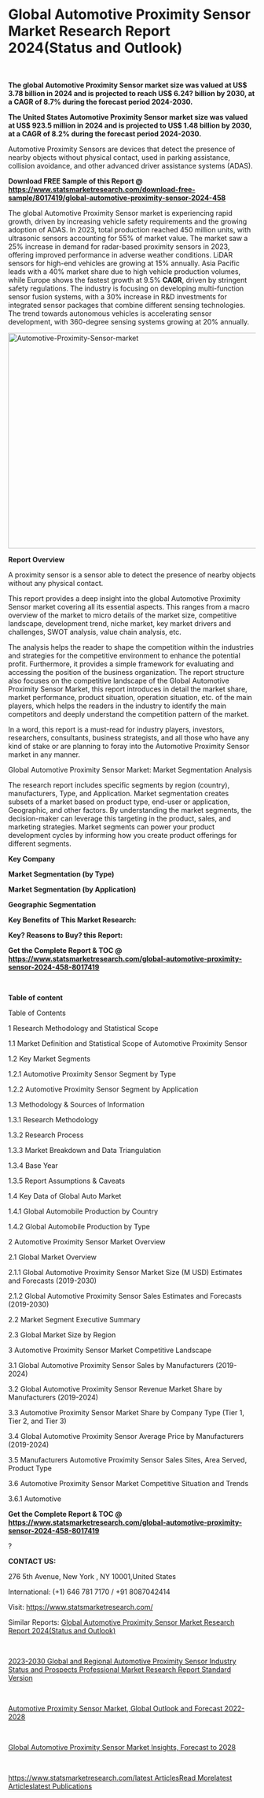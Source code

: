 <h1>Global Automotive Proximity Sensor Market Research Report 2024(Status and Outlook)</h1><br/><p><strong>The global Automotive Proximity Sensor market size was valued at US$ 3.78 billion in 2024 and is projected to reach US$ 6.24? billion by 2030, at a <strong>CAGR</strong> of 8.7% during the forecast period 2024-2030.</strong></p>
 
 
 
 <p><strong>The United States Automotive Proximity Sensor market size was valued at US$ 923.5 million in 2024 and is projected to US$ 1.48 billion by 2030, at a <strong>CAGR</strong> of 8.2% during the forecast period 2024-2030.</strong></p>
 
 
 
 <p>Automotive Proximity Sensors are devices that detect the presence of nearby objects without physical contact, used in parking assistance, collision avoidance, and other advanced driver assistance systems (ADAS).</p>
 
 
 
 <p><strong>Download FREE Sample of this Report @ <a href="https://www.statsmarketresearch.com/download-free-sample/8017419/global-automotive-proximity-sensor-2024-458">https://www.statsmarketresearch.com/download-free-sample/8017419/global-automotive-proximity-sensor-2024-458</a></strong></p>
 
 
 
 <p>The global Automotive Proximity Sensor market is experiencing rapid growth, driven by increasing vehicle safety requirements and the growing adoption of ADAS. In 2023, total production reached 450 million units, with ultrasonic sensors accounting for 55% of market value. The market saw a 25% increase in demand for radar-based proximity sensors in 2023, offering improved performance in adverse weather conditions. LiDAR sensors for high-end vehicles are growing at 15% annually. Asia Pacific leads with a 40% market share due to high vehicle production volumes, while Europe shows the fastest growth at 9.5% <strong>CAGR</strong>, driven by stringent safety regulations. The industry is focusing on developing multi-function sensor fusion systems, with a 30% increase in R&D investments for integrated sensor packages that combine different sensing technologies. The trend towards autonomous vehicles is accelerating sensor development, with 360-degree sensing systems growing at 20% annually.</p>
 
 
 
 <p><img alt="Automotive-Proximity-Sensor-market" src="https://www.grandresearchstore.com/assets/report-images/Automotive_Proximity_Sensor_market.png" style="width: 730px; height: 438px;" /></p>
 
 
 
 <p><strong>Report Overview</strong></p>
 
 
 
 <p>A proximity sensor is a sensor able to detect the presence of nearby objects without any physical contact.</p>
 
 
 
 <p>This report provides a deep insight into the global Automotive Proximity Sensor market covering all its essential aspects. This ranges from a macro overview of the market to micro details of the market size, competitive landscape, development trend, niche market, key market drivers and challenges, SWOT analysis, value chain analysis, etc.</p>
 
 
 
 <p>The analysis helps the reader to shape the competition within the industries and strategies for the competitive environment to enhance the potential profit. Furthermore, it provides a simple framework for evaluating and accessing the position of the business organization. The report structure also focuses on the competitive landscape of the Global Automotive Proximity Sensor Market, this report introduces in detail the market share, market performance, product situation, operation situation, etc. of the main players, which helps the readers in the industry to identify the main competitors and deeply understand the competition pattern of the market.</p>
 
 
 
 <p>In a word, this report is a must-read for industry players, investors, researchers, consultants, business strategists, and all those who have any kind of stake or are planning to foray into the Automotive Proximity Sensor market in any manner.</p>
 
 
 
 <p>Global Automotive Proximity Sensor Market: Market Segmentation Analysis</p>
 
 
 
 <p>The research report includes specific segments by region (country), manufacturers, Type, and Application. Market segmentation creates subsets of a market based on product type, end-user or application, Geographic, and other factors. By understanding the market segments, the decision-maker can leverage this targeting in the product, sales, and marketing strategies. Market segments can power your product development cycles by informing how you create product offerings for different segments.</p>
 
 
 
 <p><strong>Key Company</strong></p>
 
 
 
 <p><strong>Market Segmentation (by Type)</strong></p>
 
 
 
 <p><strong>Market Segmentation (<strong>by Application</strong>)</strong></p>
 
 
 
 <p><strong>Geographic Segmentation</strong></p>
 
 
 
 <p><strong>Key Benefits of This Market Research:</strong></p>
 
 
 
 <p><strong>Key? <strong>Reasons to Buy</strong>? this Report:</strong></p>
 
 
 
 <div><b>Get the Complete Report & TOC @ <a href="https://www.statsmarketresearch.com/global-automotive-proximity-sensor-2024-458-8017419">https://www.statsmarketresearch.com/global-automotive-proximity-sensor-2024-458-8017419</a></b></div>
 
 
 
 <p><br />
 
 <b>Table of content</b></p>
 
 
 
 <p>Table of Contents<br />
 
 1 Research Methodology and Statistical Scope<br />
 
 1.1 Market Definition and Statistical Scope of Automotive Proximity Sensor<br />
 
 1.2 Key Market Segments<br />
 
 1.2.1 Automotive Proximity Sensor Segment by Type<br />
 
 1.2.2 Automotive Proximity Sensor Segment by Application<br />
 
 1.3 Methodology & Sources of Information<br />
 
 1.3.1 Research Methodology<br />
 
 1.3.2 Research Process<br />
 
 1.3.3 Market Breakdown and Data Triangulation<br />
 
 1.3.4 Base Year<br />
 
 1.3.5 Report Assumptions & Caveats<br />
 
 1.4 Key Data of Global Auto Market<br />
 
 1.4.1 Global Automobile Production by Country<br />
 
 1.4.2 Global Automobile Production by Type<br />
 
 2 Automotive Proximity Sensor Market Overview<br />
 
 2.1 Global Market Overview<br />
 
 2.1.1 Global Automotive Proximity Sensor Market Size (M USD) Estimates and Forecasts (2019-2030)<br />
 
 2.1.2 Global Automotive Proximity Sensor Sales Estimates and Forecasts (2019-2030)<br />
 
 2.2 Market Segment Executive Summary<br />
 
 2.3 Global Market Size by Region<br />
 
 3 Automotive Proximity Sensor Market Competitive Landscape<br />
 
 3.1 Global Automotive Proximity Sensor Sales by Manufacturers (2019-2024)<br />
 
 3.2 Global Automotive Proximity Sensor Revenue Market Share by Manufacturers (2019-2024)<br />
 
 3.3 Automotive Proximity Sensor Market Share by Company Type (Tier 1, Tier 2, and Tier 3)<br />
 
 3.4 Global Automotive Proximity Sensor Average Price by Manufacturers (2019-2024)<br />
 
 3.5 Manufacturers Automotive Proximity Sensor Sales Sites, Area Served, Product Type<br />
 
 3.6 Automotive Proximity Sensor Market Competitive Situation and Trends<br />
 
 3.6.1 Automotive</p>
 
 
 
 <div><b>Get the Complete Report & TOC @ <a href="https://www.statsmarketresearch.com/global-automotive-proximity-sensor-2024-458-8017419">https://www.statsmarketresearch.com/global-automotive-proximity-sensor-2024-458-8017419</a></b></div>
 
 
 
 <p>? </p>
 
 
 
 <p><b>CONTACT US:</b><br />
 
 276 5th Avenue, New York , NY 10001,United States<br />
 
 International: (+1) 646 781 7170 / +91 8087042414<br />
 
 Visit: <a href="https://www.statsmarketresearch.com/">https://www.statsmarketresearch.com/</a><br />
 
 Similar Reports: <a href="https://www.statsmarketresearch.com/global-automotive-proximity-sensor-2024-458-8017419">Global Automotive Proximity Sensor Market Research Report 2024(Status and Outlook)</a><br />
 
 <br />
 
 <a href="https://www.statsmarketresearch.com/global-automotive-proximity-sensor-2024-458-8017419">2023-2030 Global and Regional Automotive Proximity Sensor Industry Status and Prospects Professional Market Research Report Standard Version</a><br />
 
 <br />
 
 <a href="https://www.statsmarketresearch.com/global-automotive-proximity-sensor-2024-458-8017419">Automotive Proximity Sensor Market, Global Outlook and Forecast 2022-2028</a><br />
 
 <br />
 
 <a href="https://www.statsmarketresearch.com/global-automotive-proximity-sensor-2024-458-8017419">Global Automotive Proximity Sensor Market Insights, Forecast to 2028</a><br />
 
 <br />
 
 <a href="https://gyeongbokgung.com">https://www.statsmarketresearch.com/</a><a href="https://hallyeomaritime.com">latest Articles</a><a href="https://jingwansa.com">Read More</a><a href="https://nguoiviet.jp/">latest Articles</a><a href="https://www.intelmarketresearch.com/">latest Publications</a></p>